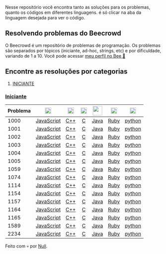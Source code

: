 Nesse repositório você encontra tanto as soluções para os problemas, quanto os códigos em diferentes linguagens. é só clicar na aba da linguagem desejada para ver o código.

## Resolvendo problemas do Beecrowd

O Beecrowd é um repositório de problemas de programação. Os problemas são separados por tópicos (iniciante, ad-hoc, strings, etc) e por dificuldade, variando de 1 a 10. Você pode acessar [meu perfil no Bee 🔗](https://www.beecrowd.com.br/judge/pt/profile/642454)

## Encontre as resoluções por categorias

1. [INICIANTE](#iniciante)

### [Iniciante](#iniciante)

| Problema | <img height="20px" src="https://thekenyandev.com/static/0cded3a3276425911d55a2552bf361bf/javascript.png" /> | <img height="20px" src="https://upload.wikimedia.org/wikipedia/commons/thumb/1/18/ISO_C%2B%2B_Logo.svg/1822px-ISO_C%2B%2B_Logo.svg.png" /> | <img height="20px" src="https://e7.pngegg.com/pngimages/465/779/png-clipart-blue-and-white-c-logo-the-c-programming-language-computer-programming-computer-icons-programmer-blue-angle.png" /> | <img height="30px" src="https://brandslogos.com/wp-content/uploads/images/large/java-logo-1.png" /> | <img height="20px" src="https://upload.wikimedia.org/wikipedia/commons/thumb/7/73/Ruby_logo.svg/1024px-Ruby_logo.svg.png" />  | <img height="20px" src="https://upload.wikimedia.org/wikipedia/commons/thumb/c/c3/Python-logo-notext.svg/1200px-Python-logo-notext.svg.png" />  |
| -------- | :---------------------------------------: | :---------------------: | :---------------------: | :---------------------: | :---------------------: | :---------------------: |
| 1000     |  [JavaScript](JavaScript/1000.js) | [C++](C++/1000.cpp) | [C](C/1000.c)  | [Java](Java/1000.java) | [Ruby](Ruby/1000.rb) | [python](Python/1000.py)
| 1001     |  [JavaScript](JavaScript/1001.js) | [C++](C++/1001.cpp) | [C](C/1001.c)  | [Java](Java/1001.java) | [Ruby](Ruby/1001.rb) | [python](Python/1001.py)
| 1002     |  [JavaScript](JavaScript/1002.js) | [C++](C++/1002.cpp) | [C](C/1002.c)  | [Java](Java/1002.java) | [Ruby](Ruby/1002.rb) | [python](Python/1002.py)
| 1003     |  [JavaScript](JavaScript/1003.js) | [C++](C++/1003.cpp) | [C](C/1003.c)  | [Java](Java/1003.java) | [Ruby](Ruby/1003.rb) | [python](Python/1003.py)
| 1004     |  [JavaScript](JavaScript/1004.js) | [C++](C++/1004.cpp) | [C](C/1004.c)  | [Java](Java/1004.java) | [Ruby](Ruby/1004.rb) | [python](Python/1004.py)
| 1005     |  [JavaScript](JavaScript/1005.js) | [C++](C++/1005.cpp) | [C](C/1005.c)  | [Java](Java/1005.java) | [Ruby](Ruby/1005.rb) | [python](Python/1005.py)
| 1059     |  [JavaScript](JavaScript/1059.js) | [C++](C++/1059.cpp) | [C](C/1059.c)  | [Java](Java/1059.java) | [Ruby](Ruby/1059.rb) | [python](Python/1059.py)
| 1074     |  [JavaScript](JavaScript/1074.js) | [C++](C++/1074.cpp) | [C](C/1074.c)  | [Java](Java/1074.java) | [Ruby](Ruby/1074.rb)  | [python](Python/1074.py)
| 1114     |  [JavaScript](JavaScript/1114.js) | [C++](C++/1114.cpp) | [C](C/1114.c)  | [Java](Java/1114.java) | [Ruby](Ruby/1114.rb) | [python](Python/1114.py)
| 1154     |  [JavaScript](JavaScript/1154.js) | [C++](C++/1154.cpp) | [C](C/1154.c)  | [Java](Java/1154.java) | [Ruby](Ruby/1154.rb) | [python](Python/1154.py)
| 1157     |  [JavaScript](JavaScript/1157.js) | [C++](C++/1157.cpp) | [C](C/1157.c)  | [Java](Java/1157.java) | [Ruby](Ruby/1157.rb) | [python](Python/1157.py)
| 1164     |  [JavaScript](JavaScript/1164.js) | [C++](C++/1164.cpp) | [C](C/1164.c)  | [Java](Java/1164.java) | [Ruby](Ruby/1164.rb) | [python](Python/1164.py)
| 1165     |  [JavaScript](JavaScript/1165.js) | [C++](C++/1165.cpp) | [C](C/1165.c)  | [Java](Java/1165.java) | [Ruby](Ruby/1165.rb) | [python](Python/1165.py)
| 1589     |  [JavaScript](JavaScript/1589.js) | [C++](C++/1589.cpp) | [C](C/1589.c)  | [Java](Java/1589.java) | [Ruby](Ruby/1589.rb) | [python](Python/1589.py)
| 2234     |  [JavaScript](JavaScript/2234.js) | [C++](C++/2234.cpp) | [C](C/2234.c)  | [Java](Java/2234.java) | [Ruby](Ruby/2234.rb) | [python](Python/2234.py)



Feito com 💀 por [Null](https://linktr.ee/null_pl).
